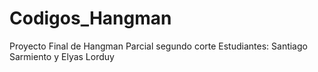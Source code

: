 # Codigos_Hangman
Proyecto Final de Hangman 
Parcial segundo corte
Estudiantes:
Santiago Sarmiento y Elyas Lorduy
